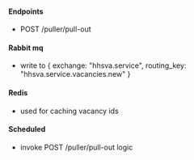#### Endpoints
- POST /puller/pull-out

#### Rabbit mq
- write to { exchange: "hhsva.service", routing_key: "hhsva.service.vacancies.new" }

#### Redis
- used for caching vacancy ids

#### Scheduled
- invoke POST /puller/pull-out logic
